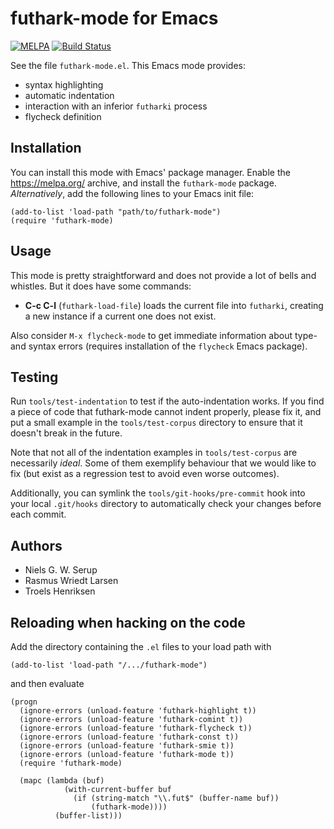 # futhark-mode for Emacs

[![MELPA](https://melpa.org/packages/futhark-mode-badge.svg)](https://melpa.org/#/futhark-mode) [![Build Status](https://travis-ci.org/diku-dk/futhark-mode.svg?branch=master)](https://travis-ci.org/diku-dk/futhark-mode)

See the file `futhark-mode.el`.  This Emacs mode provides:

  * syntax highlighting
  * automatic indentation
  * interaction with an inferior `futharki` process
  * flycheck definition

## Installation

You can install this mode with Emacs' package manager.  Enable the
https://melpa.org/ archive, and install the `futhark-mode` package.
*Alternatively*, add the following lines to your Emacs init file:

    (add-to-list 'load-path "path/to/futhark-mode")
    (require 'futhark-mode)

## Usage

This mode is pretty straightforward and does not provide a lot of
bells and whistles.  But it does have some commands:

  * **C-c C-l** (`futhark-load-file`) loads the current file into
    `futharki`, creating a new instance if a current one does not
    exist.

Also consider `M-x flycheck-mode` to get immediate information about
type- and syntax errors (requires installation of the `flycheck` Emacs
package).

## Testing

Run `tools/test-indentation` to test if the auto-indentation works.  If
you find a piece of code that futhark-mode cannot indent properly,
please fix it, and put a small example in the `tools/test-corpus`
directory to ensure that it doesn't break in the future.

Note that not all of the indentation examples in `tools/test-corpus` are
necessarily *ideal*.  Some of them exemplify behaviour that we would
like to fix (but exist as a regression test to avoid even worse
outcomes).

Additionally, you can symlink the `tools/git-hooks/pre-commit` hook into
your local `.git/hooks` directory to automatically check your changes
before each commit.

## Authors

  + Niels G. W. Serup
  + Rasmus Wriedt Larsen
  + Troels Henriksen

## Reloading when hacking on the code

Add the directory containing the `.el` files to your load path with

    (add-to-list 'load-path "/.../futhark-mode")

and then evaluate

    (progn
      (ignore-errors (unload-feature 'futhark-highlight t))
      (ignore-errors (unload-feature 'futhark-comint t))
      (ignore-errors (unload-feature 'futhark-flycheck t))
      (ignore-errors (unload-feature 'futhark-const t))
      (ignore-errors (unload-feature 'futhark-smie t))
      (ignore-errors (unload-feature 'futhark-mode t))
      (require 'futhark-mode)

      (mapc (lambda (buf)
                (with-current-buffer buf
                  (if (string-match "\\.fut$" (buffer-name buf))
                      (futhark-mode))))
              (buffer-list)))
